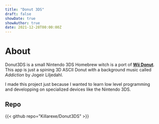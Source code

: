 ```yaml
---
title: "Donut 3DS"
draft: false
showDate: true
showAuthor: true
date: 2021-12-28T00:00:00Z
---
```


# About

Donut3DS is a small Nintendo 3DS Homebrew witch is a port of [**Wii Donut**](https://www.gamebrew.org/wiki/Wii_Donut). This app is just a spining 3D ASCII Donut with a background music called *Addiction* by Jogeir Liljedahl.

I made this project just because I wanted to learn low level programming and developping on specialized devices like the Nintendo 3DS.

## Repo

{{< github repo="Killarexe/Donut3DS" >}}
